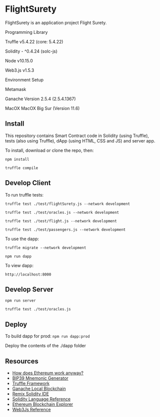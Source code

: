 # FlightSurety

FlightSurety is an application project Flight Surety.

Programming Library

Truffle v5.4.22 (core: 5.4.22)

Solidity - ^0.4.24 (solc-js)

Node v10.15.0

Web3.js v1.5.3


Environment Setup

Metamask

Ganache
    Version 2.5.4 (2.5.4.1367) 
    
MacOX
    MacOX Big Sur (Version 11.6)
    

## Install

This repository contains Smart Contract code in Solidity (using Truffle), tests (also using Truffle), dApp (using HTML, CSS and JS) and server app.

To install, download or clone the repo, then:

`npm install`

`truffle compile`

## Develop Client

To run truffle tests:

`truffle test ./test/flightSurety.js --network development`

`truffle test ./test/oracles.js --network development`

`truffle test ./test/flight.js --network development`

`truffle test ./test/passengers.js --network development`


To use the dapp:

`truffle migrate --network development`

`npm run dapp`

To view dapp:

`http://localhost:8000`

## Develop Server

`npm run server`

`truffle test ./test/oracles.js`

## Deploy

To build dapp for prod:
`npm run dapp:prod`

Deploy the contents of the ./dapp folder


## Resources

* [How does Ethereum work anyway?](https://medium.com/@preethikasireddy/how-does-ethereum-work-anyway-22d1df506369)
* [BIP39 Mnemonic Generator](https://iancoleman.io/bip39/)
* [Truffle Framework](http://truffleframework.com/)
* [Ganache Local Blockchain](http://truffleframework.com/ganache/)
* [Remix Solidity IDE](https://remix.ethereum.org/)
* [Solidity Language Reference](http://solidity.readthedocs.io/en/v0.4.24/)
* [Ethereum Blockchain Explorer](https://etherscan.io/)
* [Web3Js Reference](https://github.com/ethereum/wiki/wiki/JavaScript-API)
